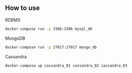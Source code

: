 ## How to use

RDBMS
```bash
docker-compose run -p 3306:3306 mysql_db
```

MongoDB
```bash
docker-compose run -p 27017:27017 mongo_db
```

Cassandra
```bash
docker-compose up cassandra_01 cassandra_02 cassandra_03
```